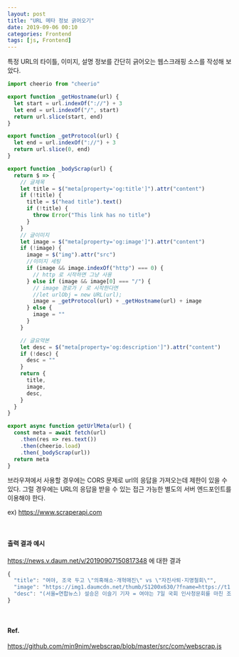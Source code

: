 ```yaml
---
layout: post
title: "URL 메타 정보 긁어오기"
date: 2019-09-06 00:10
categories: Frontend
tags: [js, Frontend]
---
```


특정 URL의 타이틀, 이미지, 설명 정보를 간단히 긁어오는 웹스크래핑 소스를 작성해 보았다.

```javascript
import cheerio from "cheerio"

export function _getHostname(url) {
  let start = url.indexOf("://") + 3
  let end = url.indexOf("/", start)
  return url.slice(start, end)
}

export function _getProtocol(url) {
  let end = url.indexOf("://") + 3
  return url.slice(0, end)
}

export function _bodyScrap(url) {
  return $ => {
    // 글제목
    let title = $("meta[property='og:title']").attr("content")
    if (!title) {
      title = $("head title").text()
      if (!title) {
        throw Error("This link has no title")
      }
    }
    // 글이미지
    let image = $("meta[property='og:image']").attr("content")
    if (!image) {
      image = $("img").attr("src")
      //이미지 세팅
      if (image && image.indexOf("http") === 0) {
        // http 로 시작하면 그냥 사용
      } else if (image && image[0] === "/") {
        // image 경로가 / 로 시작한다면
        //let urlObj = new URL(url);
        image = _getProtocol(url) + _getHostname(url) + image
      } else {
        image = ""
      }
    }

    // 글요약본
    let desc = $("meta[property='og:description']").attr("content")
    if (!desc) {
      desc = ""
    }
    return {
      title,
      image,
      desc,
    }
  }
}

export async function getUrlMeta(url) {
  const meta = await fetch(url)
    .then(res => res.text())
    .then(cheerio.load)
    .then(_bodyScrap(url))
  return meta
}
```

브라우져에서 사용할 경우에는 CORS 문제로 url의 응답을 가져오는데 제한이 있을 수 있다. 그럴 경우에는 URL의 응답을 받을 수 있는 접근 가능한 별도의 서버 엔드포인트를 이용해야 한다.

ex) https://www.scraperapi.com

<br>

#### 출력 결과 예시

https://news.v.daum.net/v/20190907150817348 에 대한 결과

```javascript
{
  "title": "여야, 조국 두고 \"의혹해소·개혁매진\" vs \"자진사퇴·지명철회\"",
  "image": "https://img1.daumcdn.net/thumb/S1200x630/?fname=https://t1.daumcdn.net/news/201909/07/yonhap/20190907150817591lmhm.jpg",
  "desc": "(서울=연합뉴스) 설승은 이슬기 기자 = 여야는 7일 국회 인사청문회를 마친 조국 법무부 장관 후보자의 적격성 여부를 놓고 극명한 입장차를 보였다. 여당인 더불어민주당과 정의당은 조 후보자가 적격하다는 입장인 반면 자유한국당과 바른미래당, 민주평화당은 청문회에서 부적격함이 드러났다며 자진사퇴나 지명철회를 요구하고 있다. 우선 민주당은 인사청문회를 통해 조"
}
```

<br>

#### Ref.

https://github.com/min9nim/webscrap/blob/master/src/com/webscrap.js
